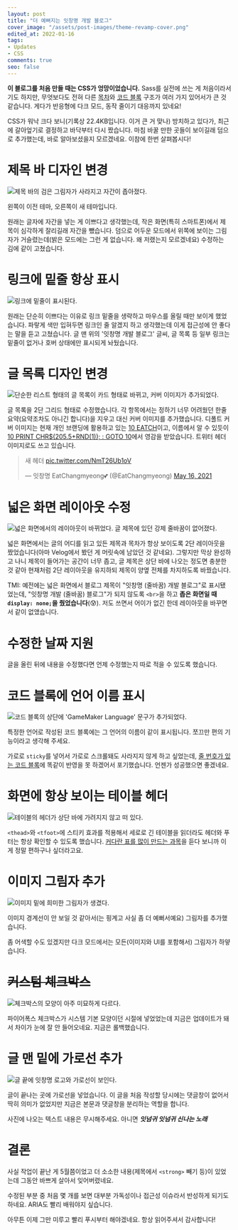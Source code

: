 ```yaml
---
layout: post
title: "더 예뻐지는 잇창명 개발 블로그"
cover_image: "/assets/post-images/theme-revamp-cover.png"
edited_at: 2022-01-16
tags:
- Updates
- CSS
comments: true
seo: false
---
```


**이 블로그를 처음 만들 때는 CSS가 엉망이었습니다.** Sass를 실전에 쓰는 게 처음이라서기도 하지만, 무엇보다도 전혀 다른 [목차](/syntax/#목차-kramdown-확장)와 [코드 블록](/syntax/#코드-블록) 구조가 여러 가지 있어서가 큰 것 같습니다. 게다가 반응형에 다크 모드, 동작 줄이기 대응까지 있네요!

CSS가 워낙 크다 보니(기록상 22.4KB입니다. 이거 큰 거 맞나) 방치하고 있다가, 최근에 갈아엎기로 결정하고 바닥부터 다시 짰습니다. 마침 바꿀 만한 곳들이 보이길래 덤으로 추가했는데, 바로 알아보셨을지 모르겠네요. 이참에 한번 살펴봅시다!

# 제목 바 디자인 변경

![제목 바의 검은 그림자가 사라지고 자간이 좁아졌다.](/assets/post-images/theme-revamp-top-bar.png)

왼쪽이 이전 테마, 오른쪽이 새 테마입니다.

원래는 글자에 자간을 넣는 게 이쁘다고 생각했는데, 작은 화면(특히 스마트폰)에서 제목이 심각하게 잘리길래 자간을 뺐습니다. 덤으로 어두운 모드에서 위쪽에 보이는 그림자가 거슬렸는데(밝은 모드에는 그런 게 없습니다. 왜 저랬는지 모르겠네요) 수정하는 김에 같이 고쳤습니다.

# 링크에 밑줄 항상 표시

![링크에 밑줄이 표시된다.](/assets/post-images/theme-revamp-link.png)

원래는 단순히 이쁘다는 이유로 링크 밑줄을 생략하고 마우스를 올릴 때만 보이게 했었습니다. 파랗게 색만 입혀두면 링크인 줄 알겠지 하고 생각했는데 이게 접근성에 안 좋다는 말을 듣고 고쳤습니다. 글 맨 위의 '잇창명 개발 블로그' 글씨, 글 목록 등 일부 링크는 밑줄이 없거나 호버 상태에만 표시되게 놔뒀습니다.

# 글 목록 디자인 변경

![단순한 리스트 형태의 글 목록이 카드 형태로 바뀌고, 커버 이미지가 추가되었다.](/assets/post-images/theme-revamp-post-list.png)

글 목록을 2단 그리드 형태로 수정했습니다. 각 항목에서는 정하기 너무 어려웠던 한줄요약(요약조차도 아니긴 합니다)을 지우고 대신 커버 이미지를 추가했습니다. 디폴트 커버 이미지는 현재 개인 브랜딩에 활용하고 있는 [10 EATCH](https://eatch.dev/10eatch)이고, 이름에서 알 수 있듯이 [10 PRINT CHR$(205.5+RND(1)); : GOTO 10](https://youtu.be/m9joBLOZVEo)에서 영감을 받았습니다. 트위터 헤더 이미지로도 쓰고 있습니다.

<blockquote class="twitter-tweet" data-dnt="true"><p lang="ko" dir="ltr">새 헤더 <a href="https://t.co/NmT26Ub1oV">pic.twitter.com/NmT26Ub1oV</a></p>&mdash; 잇창명 EatChangmyeong💕 (@EatChangmyeong) <a href="https://twitter.com/EatChangmyeong/status/1393999505184333827?ref_src=twsrc%5Etfw">May 16, 2021</a>
</blockquote> <script async src="https://platform.twitter.com/widgets.js" charset="utf-8"></script>

# 넓은 화면 레이아웃 수정

![넓은 화면에서의 레이아웃이 바뀌었다. 글 제목에 있던 강제 줄바꿈이 없어졌다.](/assets/post-images/theme-revamp-wide-layout.png)

넓은 화면에서는 글의 어디를 읽고 있든 제목과 목차가 항상 보이도록 2단 레이아웃을 짰었습니다(아마 Velog에서 봤던 게 머릿속에 남았던 것 같네요). 그렇지만 막상 완성하고 나니 제목이 들어가는 공간이 너무 좁고, 글 제목은 상단 바에 나오는 정도면 충분한 것 같아 현재처럼 2단 레이아웃을 유지하되 제목이 양옆 전체를 차지하도록 바꿨습니다.

TMI: 예전에는 넓은 화면에서 블로그 제목이 "잇창명 (줄바꿈) 개발 블로그"로 표시됐었는데, "잇창명 개발 (줄바꿈) 블로그"가 되지 않도록 `<br>`을 하고 **좁은 화면일 때 `display: none;`을 줬었습니다**(😰). 저도 쓰면서 어이가 없긴 한데 레이아웃을 바꾸면서 같이 없앴습니다.

# 수정한 날짜 지원

글을 올린 뒤에 내용을 수정했다면 언제 수정했는지 따로 적을 수 있도록 했습니다.

# 코드 블록에 언어 이름 표시

![코드 블록의 상단에 'GameMaker Language' 문구가 추가되었다.](/assets/post-images/theme-revamp-code-block-language.png)

특정한 언어로 작성된 코드 블록에는 그 언어의 이름이 같이 표시됩니다. 쪼끄만 편의 기능이라고 생각해 주세요.

가로로 `sticky`를 넣어서 가로로 스크롤돼도 사라지지 않게 하고 싶었는데, [줄 번호가 있는 코드 블록](/syntax/#줄-번호가-있는-코드-블록-liquid-확장)에 똑같이 반영을 못 하겠어서 포기했습니다. 언젠가 성공했으면 좋겠네요.

# 화면에 항상 보이는 테이블 헤더

![테이블의 헤더가 상단 바에 가려지지 않고 떠 있다.](/assets/post-images/theme-revamp-sticky-header.png)

`<thead>`와 `<tfoot>`에 스티키 효과를 적용해서 세로로 긴 테이블을 읽더라도 헤더와 푸터는 항상 확인할 수 있도록 했습니다. [커다란 표를 많이 만드는 과목](https://ko.wikipedia.org/wiki/%EC%BB%B4%ED%8C%8C%EC%9D%BC%EB%9F%AC)을 듣다 보니까 이게 정말 편하구나 싶더라고요.

# 이미지 그림자 추가

![이미지 밑에 희미한 그림자가 생겼다.](/assets/post-images/theme-revamp-image-shadow.png)

이미지 경계선이 안 보일 것 같아서(는 핑계고 사실 좀 더 예뻐서예요) 그림자를 추가했습니다.

좀 어색할 수도 있겠지만 다크 모드에서는 모든(이미지와 UI를 포함해서) 그림자가 하얗습니다.

# ~~커스텀 체크박스~~

![체크박스의 모양이 아주 미묘하게 다르다.](/assets/post-images/theme-revamp-custom-checkbox.png)

파이어폭스 체크박스가 시스템 기본 모양이던 시절에 넣었었는데 지금은 업데이트가 돼서 차이가 눈에 잘 안 들어오네요. 지금은 롤백했습니다.

# 글 맨 밑에 가로선 추가

![글 끝에 잇창명 로고와 가로선이 보인다.](/assets/post-images/theme-revamp-end-rule.png)

글이 끝나는 곳에 가로선을 넣었습니다. 이 글을 처음 작성할 당시에는 댓글창이 없어서 딱히 의미가 없었지만 지금은 본문과 댓글창을 분리하는 역할을 합니다.

사진에 나오는 텍스트 내용은 무시해주세요. 아니면 ***잇넘귀 잇넘귀 신나는 노래***

# 결론

사실 작업이 끝난 게 5월쯤이었고 더 소소한 내용(제목에서 `<strong>` 빼기 등)이 있었는데 그동안 바쁘게 살아서 잊어버렸네요.

수정된 부분 중 처음 몇 개를 보면 대부분 가독성이나 접근성 이슈라서 반성하게 되기도 하네요. ARIA도 빨리 배워야지 싶습니다.

아무튼 이제 그만 미루고 빨리 푸시부터 해야겠네요. 항상 읽어주셔서 감사합니다!